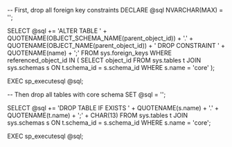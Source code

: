 -- First, drop all foreign key constraints
DECLARE @sql NVARCHAR(MAX) = '';

SELECT @sql += 'ALTER TABLE ' + QUOTENAME(OBJECT_SCHEMA_NAME(parent_object_id)) + '.' + QUOTENAME(OBJECT_NAME(parent_object_id)) + 
    ' DROP CONSTRAINT ' + QUOTENAME(name) + ';'
FROM sys.foreign_keys
WHERE referenced_object_id IN (
    SELECT object_id 
    FROM sys.tables t
    JOIN sys.schemas s ON t.schema_id = s.schema_id
    WHERE s.name = 'core'
);

EXEC sp_executesql @sql;

-- Then drop all tables with core schema
SET @sql = '';

SELECT @sql += 'DROP TABLE IF EXISTS ' + QUOTENAME(s.name) + '.' + QUOTENAME(t.name) + ';' + CHAR(13)
FROM sys.tables t
JOIN sys.schemas s ON t.schema_id = s.schema_id
WHERE s.name = 'core';

EXEC sp_executesql @sql;
